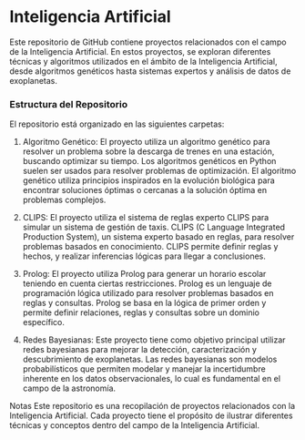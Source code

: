 # Inteligencia Artificial
Este repositorio de GitHub contiene proyectos relacionados con el campo de la Inteligencia Artificial. En estos proyectos, se exploran diferentes técnicas y algoritmos utilizados en el ámbito de la Inteligencia Artificial, desde algoritmos genéticos hasta sistemas expertos y análisis de datos de exoplanetas.

### Estructura del Repositorio
El repositorio está organizado en las siguientes carpetas:

1. Algoritmo Genético: El proyecto utiliza un algoritmo genético para resolver un problema sobre la descarga de trenes en una estación, buscando optimizar su tiempo. Los algoritmos genéticos en Python suelen ser usados para resolver problemas de optimización. El algoritmo genético utiliza principios inspirados en la evolución biológica para encontrar soluciones óptimas o cercanas a la solución óptima en problemas complejos.

1. CLIPS: El proyecto utiliza el sistema de reglas experto CLIPS para simular un sistema de gestión de taxis. CLIPS (C Language Integrated Production System), un sistema experto basado en reglas, para resolver problemas basados en conocimiento. CLIPS permite definir reglas y hechos, y realizar inferencias lógicas para llegar a conclusiones.

1. Prolog: El proyecto utiliza Prolog para generar un horario escolar teniendo en cuenta ciertas restricciones. Prolog es un lenguaje de programación lógica utilizado para resolver problemas basados en reglas y consultas. Prolog se basa en la lógica de primer orden y permite definir relaciones, reglas y consultas sobre un dominio específico.

1. Redes Bayesianas: Este proyecto tiene como objetivo principal utilizar redes bayesianas para mejorar la detección, caracterización y descubrimiento de exoplanetas. Las redes bayesianas son modelos probabilísticos que permiten modelar y manejar la incertidumbre inherente en los datos observacionales, lo cual es fundamental en el campo de la astronomía.

Notas
Este repositorio es una recopilación de proyectos relacionados con la Inteligencia Artificial. Cada proyecto tiene el propósito de ilustrar diferentes técnicas y conceptos dentro del campo de la Inteligencia Artificial.
